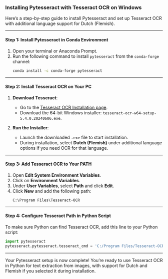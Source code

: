 ### Installing Pytesseract with Tesseract OCR on Windows

Here’s a step-by-step guide to install Pytesseract and set up Tesseract OCR with additional language support for Dutch (Flemish).

---

#### Step 1: Install Pytesseract in Conda Environment

1. Open your terminal or Anaconda Prompt.
2. Run the following command to install `pytesseract` from the `conda-forge` channel:
   ```bash
   conda install -c conda-forge pytesseract
   ```

---

#### Step 2: Install Tesseract OCR on Your PC

1. **Download Tesseract**:
   - Go to the [Tesseract OCR Installation page](https://github.com/UB-Mannheim/tesseract/wiki).
   - Download the 64-bit Windows installer: `tesseract-ocr-w64-setup-5.4.0.20240606.exe`.
   
2. **Run the Installer**:
   - Launch the downloaded `.exe` file to start installation.
   - During installation, select **Dutch (Flemish)** under additional language options if you need OCR for that language.

---

#### Step 3: Add Tesseract OCR to Your PATH

1. Open **Edit System Environment Variables**.
2. Click on **Environment Variables**.
3. Under **User Variables**, select **Path** and click **Edit**.
4. Click **New** and add the following path:
   ```
   C:\Program Files\Tesseract-OCR
   ```

---

#### Step 4: Configure Tesseract Path in Python Script

To make sure Python can find Tesseract OCR, add this line to your Python script:
```python
import pytesseract
pytesseract.pytesseract.tesseract_cmd = 'C:/Program Files/Tesseract-OCR/tesseract.exe'
```

---

Your Pytesseract setup is now complete! You’re ready to use Tesseract OCR in Python for text extraction from images, with support for Dutch and Flemish if you selected it during installation.
